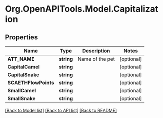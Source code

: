# Org.OpenAPITools.Model.Capitalization

## Properties

Name | Type | Description | Notes
------------ | ------------- | ------------- | -------------
**ATT_NAME** | **string** | Name of the pet  | [optional] 
**CapitalCamel** | **string** |  | [optional] 
**CapitalSnake** | **string** |  | [optional] 
**SCAETHFlowPoints** | **string** |  | [optional] 
**SmallCamel** | **string** |  | [optional] 
**SmallSnake** | **string** |  | [optional] 

[[Back to Model list]](../../README.md#documentation-for-models) [[Back to API list]](../../README.md#documentation-for-api-endpoints) [[Back to README]](../../README.md)

